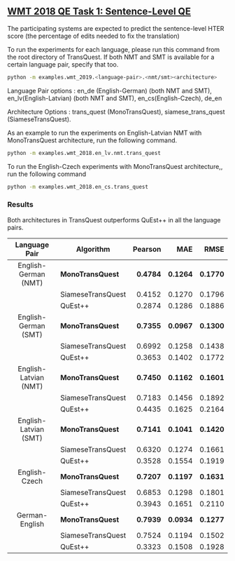 ## [WMT 2018 QE Task 1: Sentence-Level QE](https://www.statmt.org/wmt18/quality-estimation-task.html)
The participating systems are expected to predict the sentence-level HTER score (the percentage of edits needed to fix the translation)

To run the experiments for each language, please run this command from the root directory of TransQuest. If both NMT and SMT is available for a certain language pair, specify that too.  

```bash
python -m examples.wmt_2019.<language-pair>.<nmt/smt><architecture>
```

Language Pair options :  en_de (English-German) (both NMT and SMT), en_lv(English-Latvian) (both NMT and SMT), en_cs(English-Czech), de_en 

Architecture Options : trans_quest (MonoTransQuest), siamese_trans_quest (SiameseTransQuest).

As an example to run the experiments on English-Latvian NMT with MonoTransQuest architecture, run the following command. 

```bash
python -m examples.wmt_2018.en_lv.nmt.trans_quest
```

To run the English-Czech experiments with MonoTransQuest architecture,, run the following command

```bash
python -m examples.wmt_2018.en_cs.trans_quest
```


### Results
Both architectures in TransQuest outperforms QuEst++ in all the language pairs. 

| Language Pair           |     Algorithm        |  Pearson | MAE      | RMSE      |
|:-----------------------:|--------------------- | -------: | --------:| --------: |  
| English-German (NMT)    |**MonoTransQuest**    |**0.4784**|**0.1264**|**0.1770** |
|                         |  SiameseTransQuest   |  0.4152  | 0.1270   |  0.1796   |
|                         |  QuEst++             |  0.2874  | 0.1286   |  0.1886   |
| English-German (SMT)    |**MonoTransQuest**    |**0.7355**|**0.0967**|**0.1300** |
|                         |  SiameseTransQuest   |  0.6992  | 0.1258   |  0.1438   |
|                         |  QuEst++             |  0.3653  | 0.1402   |  0.1772   |
| English-Latvian (NMT)   |**MonoTransQuest**    |**0.7450**|**0.1162**|**0.1601** |
|                         |  SiameseTransQuest   |  0.7183  | 0.1456   |  0.1892   |
|                         |  QuEst++             |  0.4435  | 0.1625   |  0.2164   |
| English-Latvian (SMT)   |**MonoTransQuest**    |**0.7141**|**0.1041**|**0.1420** |
|                         |  SiameseTransQuest   |  0.6320  | 0.1274   |  0.1661   |
|                         |  QuEst++             |  0.3528  | 0.1554   |  0.1919   |
| English-Czech           |**MonoTransQuest**    |**0.7207**|**0.1197**|**0.1631** |
|                         |  SiameseTransQuest   |  0.6853  | 0.1298   |  0.1801   |
|                         |  QuEst++             |  0.3943  | 0.1651   |  0.2110   |
| German-English          |**MonoTransQuest**    |**0.7939**|**0.0934**|**0.1277** |
|                         |  SiameseTransQuest   |  0.7524  | 0.1194   |  0.1502   |
|                         |  QuEst++             |  0.3323  | 0.1508   |  0.1928   |